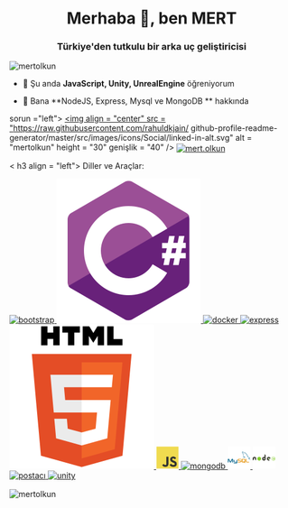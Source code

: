 <h1 align="center">Merhaba 👋, ben MERT</h1>
<h3 align="center">Türkiye'den tutkulu bir arka uç geliştiricisi</h3>

<p align="left"> <img src=" https://komarev.com/ghpvc/?username=mertolkun&label=Profile%20views&color=0e75b6&style=flat" alt="mertolkun" /> </p>

- 🌱 Şu anda **JavaScript, Unity, UnrealEngine** öğreniyorum

- 💬 Bana **NodeJS, Express, Mysql ve MongoDB ** hakkında

sorun ="left"> <a href = "https://linkedin.com/in/mertolkun" target = "blank"><img align = "center" src = "https://raw.githubusercontent.com/rahuldkjain/ github-profile-readme-generator/master/src/images/icons/Social/linked-in-alt.svg" alt = "mertolkun" height = "30" genişlik = "40" /></a> <a href ="https://instagram.com/mert.olkun" target = "blank"><img align = "center" src = "https://raw.githubusercontent.com/rahuldkjain/github-profile-readme-generator/ master/src/images/icons/Social/instagram.svg" alt = "mert.olkun" height = "30" width = "40" /></a> </p> < h3 align = "left"> Diller ve Araçlar:</h3>








<p align = "left"> <a href = "https://getbootstrap.com" target = "_blank" rel = "noreferrer"> <img src = "https://raw.githubusercontent.com/devicons/devicon /master/icons/bootstrap/bootstrap-plain-wordmark.svg" alt = "bootstrap" width = "40" height = "40"/> </a> <a href = "https://www.w3schools.com /cs/" target = "_blank" rel = "noreferrer"> <img src = "https://raw.githubusercontent.com/devicons/devicon/master/icons/csharp/csharp-original.svg" alt = "csharp " genişlik = "40" yükseklik = "40"/> </a> <a href = "https://www.docker.com/" target = "_blank" rel = "noreferrer"> <img src = "https ://raw.githubusercontent.com/devicons/devicon/master/icons/docker/docker-original-wordmark.svg" alt = "docker" width = "40" height = "40"/> </a> <a href = "https://expressjs.com" target = "_blank" rel = "noreferrer"> <img src = "https://raw.githubusercontent.com/devicons/devicon/master/icons/express/express-original -wordmark.svg" alt = "express" width = "40" height = "40"/> </a> <a href = "https://www.w3.org/html/" target = "_blank" rel ="noreferrer"> <img src = "https://raw.githubusercontent.com/devicons/devicon/master/icons/html5/html5-original-wordmark.svg" alt = "html5" genişlik = "40" yükseklik= "40"/> </a> <a href = "https://developer.mozilla.org/en-US/docs/Web/JavaScript" target = "_blank" rel = "noreferrer"> <img src = " https://raw.githubusercontent.com/devicons/devicon/master/icons/javascript/javascript-original.svg" alt = "javascript" width = "40" height = "40"/> </a> <a href ="https://www.mongodb.com/" target = "_blank" rel = "noreferrer"> <img src = "https://raw.githubusercontent.com/devicons/devicon/master/icons/mongodb/mongodb -original-wordmark.svg" alt = "mongodb" width = "40" height = "40"/> </a> <a href = "https://www.mysql.com/" target = "_blank" rel ="noreferrer"> <img src = "https://raw.githubusercontent.com/devicons/devicon/master/icons/mysql/mysql-original-wordmark.svg" alt = "mysql" width = "40" yükseklik = "40"/> </a> <a href = "https://nodejs.org" target = "_blank" rel = "noreferrer"> <img src = "https://raw.githubusercontent.com/devicons/devicon/master/icons/nodejs/nodejs-original-wordmark.svg" alt = "nodejs" width = "40" height = "40"/> </a> <a href = "https: //postman.com" target = "_blank" rel = "noreferrer"> <img src = "https://www.vectorlogo.zone/logos/getpostman/getpostman-icon.svg" alt = "postacı" genişlik = 40" yükseklik = "40"/> </a> <a href = "https://unity.com/" target = "_blank" rel = "noreferrer"> <img src = "https://www.vectorlogo .zone/logos/unity3d/unity3d-icon.svg" alt = "unity" width = "40" height = "40"/> </a> </p>

<p><img align = "center" src= "https://github-readme-stats.vercel.app/api/top-langs?username=mertolkun&show_icons=true&locale=en&layout=compact" alt="mertolkun" /></p>
